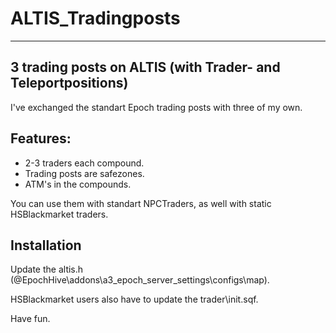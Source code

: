 # ALTIS_Tradingposts
____________________

3 trading posts on ALTIS (with Trader- and Teleportpositions)
-------------------------------------------------------------

I've exchanged the standart Epoch trading posts with three of my own.

Features:
---------

  - 2-3 traders each compound.
  - Trading posts are safezones.
  - ATM's in the compounds.

You can use them with standart NPCTraders, as well with static HSBlackmarket traders.

Installation
------------
Update the altis.h (@EpochHive\addons\a3_epoch_server_settings\configs\map).

HSBlackmarket users also have to update the trader\init.sqf.

Have fun.
